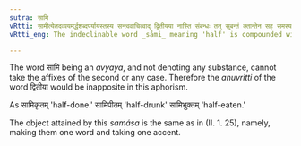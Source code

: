 ```yaml
---
sutra: सामि
vRtti: सामीत्येतदव्ययमर्द्धशब्दपर्यायस्तस्य सन्त्ववाचित्वाद् द्वितीयया नास्ति संबन्धः तत् सुबन्तं क्तान्तेन सह समस्यते तत्पुरुषश्च समासो भवति ॥
vRtti_eng: The indeclinable word _såmi_ meaning 'half' is compounded with a word ending in the affix _kta_, and the resulting compound is _Tat-purusha_.

---
```

The word सामि being an _avyaya_, and not denoting any substance, cannot take the affixes of the second or any case. Therefore the _anuvritti_ of the word द्वितीया would be inapposite in this aphorism.

As सामिकृतम् 'half-done.' सामिपीतम् 'half-drunk' सामिभुक्तम् 'half-eaten.'

The object attained by this _samása_ is the same as in (II. 1. 25), namely, making them one word and taking one accent. 